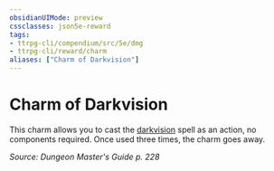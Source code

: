 ```yaml
---
obsidianUIMode: preview
cssclasses: json5e-reward
tags:
- ttrpg-cli/compendium/src/5e/dmg
- ttrpg-cli/reward/charm
aliases: ["Charm of Darkvision"]
---
```

# Charm of Darkvision

This charm allows you to cast the [darkvision](3-Mechanics/CLI/spells/darkvision.md) spell as an action, no components required. Once used three times, the charm goes away.

*Source: Dungeon Master's Guide p. 228*